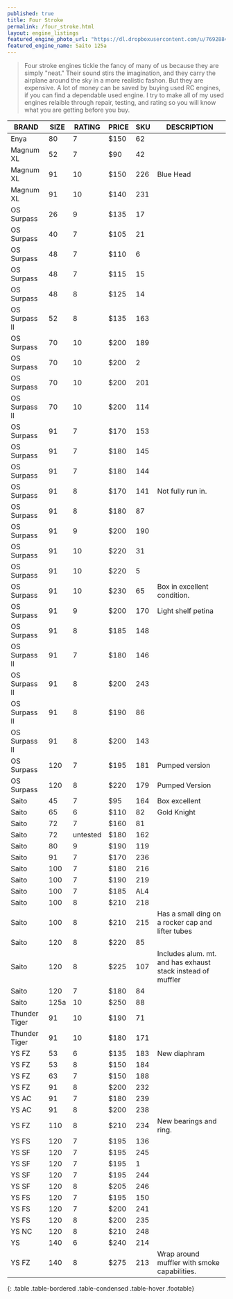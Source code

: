 ```yaml
---
published: true
title: Four Stroke
permalink: /four_stroke.html
layout: engine_listings
featured_engine_photo_url: "https://dl.dropboxusercontent.com/u/76928840/Website%20Photos/featured/4-stroke.jpg"
featured_engine_name: Saito 125a
---
```






> Four stroke engines tickle the fancy of many of us because they are simply "neat." Their sound stirs the imagination, and they carry the airplane around the sky in a more realistic fashon.  But they are expensive.  A lot of money can be saved by buying used RC engines, if you can find a dependable used engine. I try to make all of my used engines relaible through repair, testing, and rating so you will know what you are getting before you buy.

BRAND             | SIZE  | RATING | PRICE | SKU   | DESCRIPTION
------------------|-------|--------|-------|-------|---------------------
Enya              | 80    | 7      | $150  | 62    |                                
Magnum XL         | 52    |  7     | $90   | 42    |                                 
Magnum XL         | 91    | 10     | $150  | 226   | Blue Head
Magnum XL         | 91    | 10     | $140  | 231   |
OS Surpass        | 26    | 9      | $135  | 17    |                              
OS Surpass        | 40    | 7      | $105  | 21    |
OS Surpass        | 48    | 7      | $110  | 6     |   
OS Surpass        | 48    | 7      | $115  | 15    |
OS Surpass        | 48    | 8      | $125  | 14    |  
OS Surpass II     | 52    | 8      | $135  | 163   |                           
OS Surpass        | 70    | 10     | $200  | 189   |
OS Surpass        | 70    | 10     | $200  | 2     |
OS Surpass        | 70    | 10     | $200  | 201   |          
OS Surpass II     | 70    | 10     | $200  | 114   |
OS Surpass        | 91    | 7      | $170  | 153   |                             
OS Surpass        | 91    | 7      | $180  | 145   |
OS Surpass        | 91    | 7      | $180  | 144   |
OS Surpass        | 91    | 8      | $170  | 141   | Not fully run in.                                
OS Surpass        | 91    | 8      | $180  | 87    |
OS Surpass        | 91    | 9      | $200  | 190   |
OS Surpass        | 91    | 10     | $220  | 31    |
OS Surpass        | 91    | 10     | $220  | 5     |
OS Surpass        | 91    | 10     | $230  | 65    | Box in excellent condition.                                
OS Surpass        | 91    | 9      | $200  | 170   | Light shelf petina    
OS Surpass        | 91    | 8      | $185  | 148   |
OS Surpass II     | 91    | 7      | $180  | 146   |                       
OS Surpass II     | 91    | 8      | $200  | 243   |
OS Surpass II     | 91    | 8      | $190  | 86    |
OS Surpass II     | 91    | 8      | $200  | 143   |                           
OS Surpass        | 120   | 7      | $195  | 181   | Pumped version
OS Surpass        | 120   | 8      | $220  | 179   | Pumped Version                                    
Saito             | 45    | 7      | $95   | 164   | Box excellent                                       
Saito             | 65    | 6      | $110  | 82    | Gold Knight   
Saito             | 72    | 7      | $160  | 81    |
Saito             | 72    |untested| $180  | 162   |             
Saito             | 80    | 9      | $190  | 119   |
Saito             | 91    | 7      | $170  | 236   |            
Saito             | 100   | 7      | $180  | 216   |
Saito             | 100   | 7      | $190  | 219   |
Saito             | 100   | 7      | $185  | AL4   |                                   
Saito             | 100   | 8      | $210  | 218   |                                     
Saito             | 100   | 8      | $210  | 215   | Has a small ding on a rocker cap and lifter tubes
Saito             | 120   | 8      | $220  | 85    |           
Saito             | 120   | 8      | $225  | 107   | Includes alum. mt. and has exhaust stack instead of muffler
Saito             | 120   | 7      | $180  | 84    |
Saito             | 125a  | 10     | $250  | 88    |                             
Thunder Tiger     | 91    | 10     | $190  | 71    |
Thunder Tiger     | 91    | 10     | $180  | 171   |
YS FZ             | 53    | 6      | $135  | 183   |  New diaphram                                  
YS FZ             | 53    | 8      | $150  | 184   |
YS FZ             | 63    | 7      | $150  | 188   |
YS FZ             | 91    | 8      | $200  | 232   |                                 
YS AC             | 91    | 7      | $180  | 239   |
YS AC             | 91    | 8      | $200  | 238   |
YS FZ             | 110   | 8      | $210  | 234   |New bearings and ring.                                    
YS FS             | 120   | 7      | $195  | 136   |
YS SF             | 120   | 7      | $195  | 245   |
YS SF             | 120   | 7      | $195  | 1     |                                     
YS SF             | 120   | 7      | $195  | 244   |  
YS SF             | 120   | 8      | $205  | 246   |                                  
YS FS             | 120   | 7      | $195  | 150   |
YS FS             | 120   | 7      | $200  | 241   |
YS FS             | 120   | 8      | $200  | 235   |
YS NC             | 120   | 8      | $210  | 248   |                              
YS                | 140   | 6      | $240  | 214   |
YS FZ             | 140   | 8      | $275  | 213   | Wrap around muffler with smoke capabilities.                                     
{: .table .table-bordered .table-condensed .table-hover .footable}
